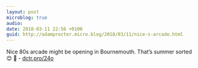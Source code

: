 ```yaml
---
layout: post
microblog: true
audio: 
date: 2018-03-11 22:56 +0100
guid: http://adamprocter.micro.blog/2018/03/11/nice-s-arcade.html
---
```

Nice 80s arcade might be opening in Bournemouth. That’s summer sorted 😊 👾 - [dctr.pro/24o](http://dctr.pro/24o)
